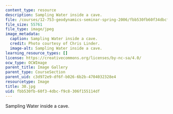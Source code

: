 ```yaml
---
content_type: resource
description: Sampling Water inside a cave.
file: /courses/12-753-geodynamics-seminar-spring-2006/fbb530fb60f34dbcf9c8306f155114df_30.jpg
file_size: 55761
file_type: image/jpeg
image_metadata:
  caption: Sampling Water inside a cave.
  credit: Photo courtesy of Chris Linder.
  image-alt: Sampling Water inside a cave.
learning_resource_types: []
license: https://creativecommons.org/licenses/by-nc-sa/4.0/
ocw_type: OCWImage
parent_title: Image Gallery
parent_type: CourseSection
parent_uid: c3d972e9-df6f-b026-6b2b-4704032328e4
resourcetype: Image
title: 30.jpg
uid: fbb530fb-60f3-4dbc-f9c8-306f155114df
---
```

Sampling Water inside a cave.